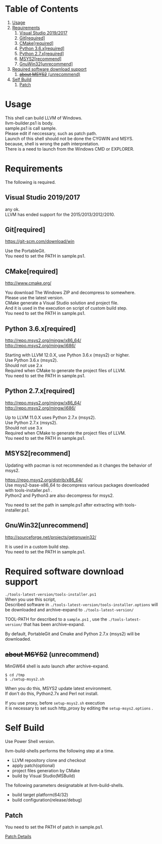 
# Table of Contents

1.  [Usage](#org0e66c85)
2.  [Requirements](#orgd8bab76)
    1.  [Visual Studio 2019/2017](#org42f325c)
    2.  [Git[required]](#orgcd47d63)
    3.  [CMake[required]](#orgd7cb239)
    4.  [Python 3.6.x[required]](#orga62f16c)
    5.  [Python 2.7.x[required]](#orgbca5119)
    6.  [MSYS2[recommend]](#org01bb85d)
    7.  [GnuWin32[unrecommend]](#orgd3af86e)
3.  [Required software download support](#org6dba492)
    1.  [<del>about MSYS2</del> (unrecommend)](#org0d85b4f)
4.  [Self Build](#org8fb6acd)
    1.  [Patch](#orgc0109d1)



<a id="org0e66c85"></a>

# Usage

This shell can build LLVM of Windows.  
llvm-builder.ps1 is body.  
sample.ps1 is call sample.  
Please edit if neccessary, such as patch path.  
Launch of this shell should not be done the CYGWIN and MSYS.  
because, shell is wrong the path interpretation.  
There is a need to launch from the Windows CMD or EXPLORER.  


<a id="orgd8bab76"></a>

# Requirements

The following is required.  


<a id="org42f325c"></a>

## Visual Studio 2019/2017

any ok.  
LLVM has ended support for the 2015/2013/2012/2010.  


<a id="orgcd47d63"></a>

## Git[required]

<https://git-scm.com/download/win>  

Use the PortableGit.  
You need to set the PATH in sample.ps1.  


<a id="orgd7cb239"></a>

## CMake[required]

<http://www.cmake.org/>  

You download The Windows ZIP and decompress to somewhere.  
Please use the latest version.  
CMake generate a Visual Studio solution and project file.  
And it is used in the execution on script of custom build step.  
You need to set the PATH in sample.ps1.  


<a id="orga62f16c"></a>

## Python 3.6.x[required]

<http://repo.msys2.org/mingw/x86_64/>  
<http://repo.msys2.org/mingw/i686/>  

Starting with LLVM 12.0.X, use Python 3.6.x (msys2) or higher.  
Use Python 3.6.x (msys2).  
Should not use 2.x  
Required when CMake to generate the project files of LLVM.  
You need to set the PATH in sample.ps1.  


<a id="orgbca5119"></a>

## Python 2.7.x[required]

<http://repo.msys2.org/mingw/x86_64/>  
<http://repo.msys2.org/mingw/i686/>  

Up to LLVM 11.0.X uses Python 2.7.x (msys2).  
Use Python 2.7.x (msys2).  
Should not use 3.x  
Required when CMake to generate the project files of LLVM.  
You need to set the PATH in sample.ps1.  


<a id="org01bb85d"></a>

## MSYS2[recommend]

<span class="underline">Updating with pacman is not recommended as it changes the behavior of msys2.</span>  

<https://repo.msys2.org/distrib/x86_64/>  
Use msys2-base-x86\_64 to decompress various packages downloaded with tools-installer.ps1 .  
Python2 and Python3 are also decompress for msys2.  

You need to set the path in sample.ps1 after extracting with tools-installer.ps1.  


<a id="orgd3af86e"></a>

## GnuWin32[unrecommend]

<http://sourceforge.net/projects/getgnuwin32/>     

It is used in a custom build step.  
You need to set the PATH in sample.ps1.  


<a id="org6dba492"></a>

# Required software download support

`./tools-latest-version/tools-installer.ps1`  
When you use this script,  
Described software in `./tools-latest-version/tools-installer.options` will be downloaded and archive-expand to `./tools-latest-version/`   

TOOL-PATH for described to a `sample.ps1` , use the `./tools-latest-version/` that has been archive-expand.  

By default, PortableGit and Cmake and Python 2.7.x (msys2) will be downloaded.  


<a id="org0d85b4f"></a>

## <del>about MSYS2</del> (unrecommend)

MinGW64 shell is auto launch after archive-expand.  

    $ cd /tmp
    $ ./setup-msys2.sh

When you do this, MSYS2 update latest environment.  
If don't do this, Python2.7x and Perl not install.  

If you use proxy, before `setup-msys2.sh` execution  
it is necessary to set such http\_proxy by editing the `setup-msys2.options` .  


<a id="org8fb6acd"></a>

# Self Build

Use Power Shell version.  

llvm-build-shells performs the following step at a time.  

-   LLVM repository clone and checkout
-   apply patch(optional)
-   project files generation by CMake
-   build by Visual Studio(MSBuild)

The following parameters designatable at llvm-build-shells.  

-   build target platform(64/32)
-   build configuration(release/debug)


<a id="orgc0109d1"></a>

## Patch

You need to set the PATH of patch in sample.ps1.  

[Patch Details](../patch/details.md)  

